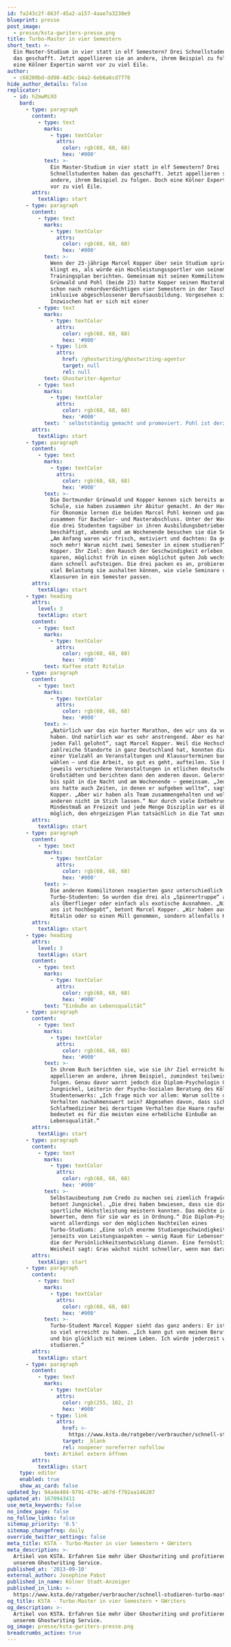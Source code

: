 ```yaml
---
id: fa243c2f-863f-45a2-a157-4aae7a3230e9
blueprint: presse
post_image:
  - presse/ksta-gwriters-presse.png
title: Turbo-Master in vier Semestern
short_text: >-
  Ein Master-Studium in vier statt in elf Semestern? Drei Schnellstudenten haben
  das geschafft. Jetzt appellieren sie an andere, ihrem Beispiel zu folgen. Doch
  eine Kölner Expertin warnt vor zu viel Eile.
author:
  - c68200bd-dd98-4d3c-b4a2-6eb6a6cd7776
hide_author_details: false
replicator:
  - id: hZmwMiXO
    bard:
      - type: paragraph
        content:
          - type: text
            marks:
              - type: textColor
                attrs:
                  color: rgb(68, 68, 68)
                  hex: '#000'
            text: >-
              Ein Master-Studium in vier statt in elf Semestern? Drei
              Schnellstudenten haben das geschafft. Jetzt appellieren sie an
              andere, ihrem Beispiel zu folgen. Doch eine Kölner Expertin warnt
              vor zu viel Eile.
        attrs:
          textAlign: start
      - type: paragraph
        content:
          - type: text
            marks:
              - type: textColor
                attrs:
                  color: rgb(68, 68, 68)
                  hex: '#000'
            text: >-
              Wenn der 23-jährige Marcel Kopper über sein Studium spricht,
              klingt es, als würde ein Hochleistungssportler von seinem
              Trainingsplan berichten. Gemeinsam mit seinen Kommilitonen
              Grünwald und Pohl (beide 23) hatte Kopper seinen Masterabschluss
              schon nach rekordverdächtigen vier Semestern in der Tasche –
              inklusive abgeschlossener Berufsausbildung. Vorgesehen sind elf.
              Inzwischen hat er sich mit einer 
          - type: text
            marks:
              - type: textColor
                attrs:
                  color: rgb(68, 68, 68)
                  hex: '#000'
              - type: link
                attrs:
                  href: /ghostwriting/ghostwriting-agentur
                  target: null
                  rel: null
            text: Ghostwriter-Agentur
          - type: text
            marks:
              - type: textColor
                attrs:
                  color: rgb(68, 68, 68)
                  hex: '#000'
            text: ' selbstständig gemacht und promoviert. Pohl ist derzeit Projekt-Manager bei einer Bank, Dozent an einer Hochschule und promoviert ebenfalls. Über ihr ehrgeiziges Studien-Projekt haben die drei ein Buch geschrieben: „Die Turbo-Studenten“.'
        attrs:
          textAlign: start
      - type: paragraph
        content:
          - type: text
            marks:
              - type: textColor
                attrs:
                  color: rgb(68, 68, 68)
                  hex: '#000'
            text: >-
              Die Dortmunder Grünwald und Kopper kennen sich bereits aus der
              Schule, sie haben zusammen ihr Abitur gemacht. An der Hochschule
              für Ökonomie lernen die beiden Marcel Pohl kennen und paukten dann
              zusammen für Bachelor- und Masterabschluss. Unter der Woche sind
              die drei Studenten tagsüber in ihren Ausbildungsbetrieben
              beschäftigt, abends und am Wochenende besuchen sie die Seminare.
              „Am Anfang waren wir frisch, motiviert und dachten: Da geht doch
              noch mehr! Warum nicht zwei Semester in einem studieren?“, sagt
              Kopper. Ihr Ziel: den Rausch der Geschwindigkeit erleben, Zeit
              sparen, möglichst früh in einen möglichst guten Job wechseln und
              dann schnell aufsteigen. Die drei packen es an, probieren, wie
              viel Belastung sie aushalten können, wie viele Seminare und
              Klausuren in ein Semester passen.
        attrs:
          textAlign: start
      - type: heading
        attrs:
          level: 3
          textAlign: start
        content:
          - type: text
            marks:
              - type: textColor
                attrs:
                  color: rgb(68, 68, 68)
                  hex: '#000'
            text: Kaffee statt Ritalin
      - type: paragraph
        content:
          - type: text
            marks:
              - type: textColor
                attrs:
                  color: rgb(68, 68, 68)
                  hex: '#000'
            text: >-
              „Natürlich war das ein harter Marathon, den wir uns da vorgenommen
              haben. Und natürlich war es sehr anstrengend. Aber es hat sich auf
              jeden Fall gelohnt“, sagt Marcel Kopper. Weil die Hochschule
              zahlreiche Standorte in ganz Deutschland hat, konnten die drei aus
              einer Vielzahl an Veranstaltungen und Klausurterminen bundesweit
              wählen – und die Arbeit, so gut es geht, aufteilen. Sie besuchen
              jeweils verschiedene Veranstaltungen in etlichen deutschen
              Großstädten und berichten dann den anderen davon. Gelernt wurde
              bis spät in die Nacht und am Wochenende – gemeinsam. „Jeder von
              uns hatte auch Zeiten, in denen er aufgeben wollte“, sagt Marcel
              Kopper. „Aber wir haben als Team zusammengehalten und wollten die
              anderen nicht im Stich lassen.“ Nur durch viele Entbehrungen, ein
              Mindestmaß an Freizeit und jede Menge Disziplin war es überhaupt
              möglich, den ehrgeizigen Plan tatsächlich in die Tat umzusetzen.
        attrs:
          textAlign: start
      - type: paragraph
        content:
          - type: text
            marks:
              - type: textColor
                attrs:
                  color: rgb(68, 68, 68)
                  hex: '#000'
            text: >-
              Die anderen Kommilitonen reagierten ganz unterschiedlich auf die
              Turbo-Studenten: So wurden die drei als „Spinnertruppe“ abgetan,
              als Überflieger oder einfach als exotische Ausnahmen. „Niemand von
              uns ist hochbegabt“, betont Marcel Kopper. „Wir haben auch nie
              Ritalin oder so einen Müll genommen, sondern allenfalls Kaffee.“
        attrs:
          textAlign: start
      - type: heading
        attrs:
          level: 3
          textAlign: start
        content:
          - type: text
            marks:
              - type: textColor
                attrs:
                  color: rgb(68, 68, 68)
                  hex: '#000'
            text: “Einbuße an Lebensqualität”
      - type: paragraph
        content:
          - type: text
            marks:
              - type: textColor
                attrs:
                  color: rgb(68, 68, 68)
                  hex: '#000'
            text: >-
              In ihrem Buch berichten sie, wie sie ihr Ziel erreicht haben, und
              appellieren an andere, ihrem Beispiel, zumindest teilweise, zu
              folgen. Genau davor warnt jedoch die Diplom-Psychologin Gaby
              Jungnickel, Leiterin der Psycho-Sozialen Beratung des Kölner
              Studentenwerks: „Ich frage mich vor allem: Warum sollte dieses
              Verhalten nachahmenswert sein? Abgesehen davon, dass sich
              Schlafmediziner bei derartigem Verhalten die Haare raufen würden,
              bedeutet es für die meisten eine erhebliche Einbuße an
              Lebensqualität.“
        attrs:
          textAlign: start
      - type: paragraph
        content:
          - type: text
            marks:
              - type: textColor
                attrs:
                  color: rgb(68, 68, 68)
                  hex: '#000'
            text: >-
              Selbstausbeutung zum Credo zu machen sei ziemlich fragwürdig,
              betont Jungnickel. „Die drei haben bewiesen, dass sie diese
              sportliche Höchstleistung meistern konnten. Das möchte ich nicht
              bewerten, denn für sie war es in Ordnung.“ Die Diplom-Psychologin
              warnt allerdings vor den möglichen Nachteilen eines
              Turbo-Studiums: „Eine solch enorme Studiengeschwindigkeit lässt –
              jenseits von Leistungsaspekten – wenig Raum für Lebenserfahrungen,
              die der Persönlichkeitsentwicklung dienen. Eine fernöstliche
              Weisheit sagt: Gras wächst nicht schneller, wenn man daran zieht!“
        attrs:
          textAlign: start
      - type: paragraph
        content:
          - type: text
            marks:
              - type: textColor
                attrs:
                  color: rgb(68, 68, 68)
                  hex: '#000'
            text: >-
              Turbo-Student Marcel Kopper sieht das ganz anders: Er ist stolz,
              so viel erreicht zu haben. „Ich kann gut von meinem Beruf leben
              und bin glücklich mit meinem Leben. Ich würde jederzeit wieder so
              studieren.“
        attrs:
          textAlign: start
      - type: paragraph
        content:
          - type: text
            marks:
              - type: textColor
                attrs:
                  color: rgb(255, 102, 2)
                  hex: '#000'
              - type: link
                attrs:
                  href: >-
                    https://www.ksta.de/ratgeber/verbraucher/schnell-studieren-turbo-master-in-vier-semestern-298268
                  target: _blank
                  rel: noopener noreferrer nofollow
            text: Artikel extern öffnen
        attrs:
          textAlign: start
    type: editor
    enabled: true
    show_as_card: false
updated_by: 94ade404-9791-479c-a67d-f792aa146207
updated_at: 1670943411
use_meta_keywords: false
no_index_page: false
no_follow_links: false
sitemap_priority: '0.5'
sitemap_changefreq: daily
override_twitter_settings: false
meta_title: KSTA - Turbo-Master in vier Semestern • GWriters
meta_description: >-
  Artikel von KSTA. Erfahren Sie mehr über Ghostwriting und profitieren Sie von
  unserem Ghostwriting Service.
published_at: '2013-09-10'
external_author: Josephine Pabst
published_in_name: Kölner Stadt-Anzeiger
published_in_link: >-
  https://www.ksta.de/ratgeber/verbraucher/schnell-studieren-turbo-master-in-vier-semestern-298268
og_title: KSTA - Turbo-Master in vier Semestern • GWriters
og_description: >-
  Artikel von KSTA. Erfahren Sie mehr über Ghostwriting und profitieren Sie von
  unserem Ghostwriting Service.
og_image: presse/ksta-gwriters-presse.png
breadcrumbs_active: true
---
```

